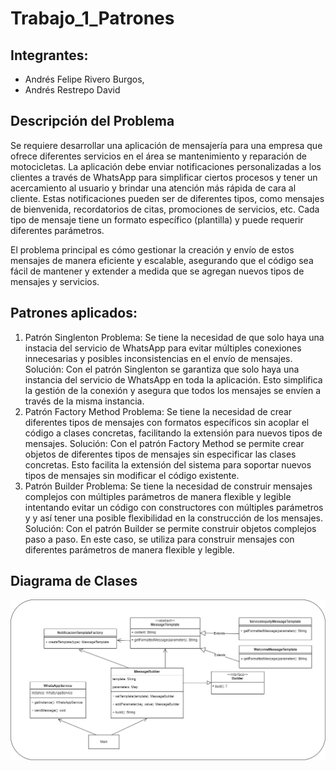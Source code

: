 # Trabajo_1_Patrones
## Integrantes:
- Andrés Felipe Rivero Burgos, 
- Andrés Restrepo David 

## Descripción del Problema 
Se requiere desarrollar una aplicación de mensajería para una empresa que ofrece diferentes servicios en el área se mantenimiento y reparación de motocicletas. La aplicación debe enviar notificaciones personalizadas a los clientes a través de WhatsApp para simplificar ciertos procesos y tener un acercamiento al usuario y brindar una atención más rápida de cara al cliente. Estas notificaciones pueden ser de diferentes tipos, como mensajes de bienvenida, recordatorios de citas, promociones de servicios, etc. Cada tipo de mensaje tiene un formato específico (plantilla) y puede requerir diferentes parámetros.

El problema principal es cómo gestionar la creación y envío de estos mensajes de manera eficiente y escalable, asegurando que el código sea fácil de mantener y extender a medida que se agregan nuevos tipos de mensajes y servicios.

## Patrones aplicados:
1. Patrón Singlenton
Problema: 
Se tiene la necesidad de que solo haya una instacia del servicio de WhatsApp para evitar múltiples conexiones innecesarias y posibles inconsistencias en el envío de mensajes.
Solución:
Con el patrón Singlenton se garantiza que solo haya una instancia del servicio de WhatsApp en toda la aplicación. Esto simplifica la gestión de la conexión y asegura que todos los     mensajes se envíen a través de la misma instancia.
2. Patrón Factory Method
Problema: 
Se tiene la necesidad de crear diferentes tipos de mensajes con formatos específicos sin acoplar el código a clases concretas, facilitando la extensión para nuevos tipos de mensajes.
Solución:
Con el patrón Factory Method se permite crear objetos de diferentes tipos de mensajes sin especificar las clases concretas. Esto facilita la extensión del sistema para soportar nuevos tipos de mensajes sin modificar el código existente.
3. Patrón Builder
Problema: 
Se tiene la necesidad de construir mensajes complejos con múltiples parámetros de manera flexible y legible intentando evitar un código con constructores con múltiples parámetros y y así tener una posible flexibilidad en la construcción de los mensajes.
Solución:
Con el patrón Builder se permite construir objetos complejos paso a paso. En este caso, se utiliza para construir mensajes con diferentes parámetros de manera flexible y legible.

## Diagrama de Clases
![img.png](img.png)